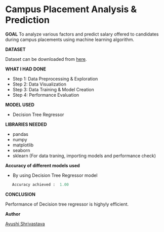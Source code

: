 # **Campus Placement Analysis & Prediction**

**GOAL**
To analyze various factors and predict salary offered to candidates during campus placements using machine learning algorithm.

**DATASET**

Dataset can be downloaded from [here](https://www.kaggle.com/benroshan/factors-affecting-campus-placement).

**WHAT I HAD DONE**
- Step 1: Data Preprocessing & Exploration
- Step 2: Data Visualization
- Step 3: Data Training & Model Creation
- Step 4: Performance Evaluation


**MODEL USED**
-  Decision Tree Regressor

**LIBRARIES NEEDED**
- pandas
- numpy
- matplotlib
- seaborn
- sklearn (For data traning, importing models and performance check)


**Accuracy of different models used**
 - By using Decision Tree Regressor model 
 ```python
    Accuracy achieved :  1.00
 ``` 



**CONCLUSION**

Performance of Decision tree regressor is highyly efficient.


**Author** 

[Ayushi Shrivastava](https://github.com/ayushi424)